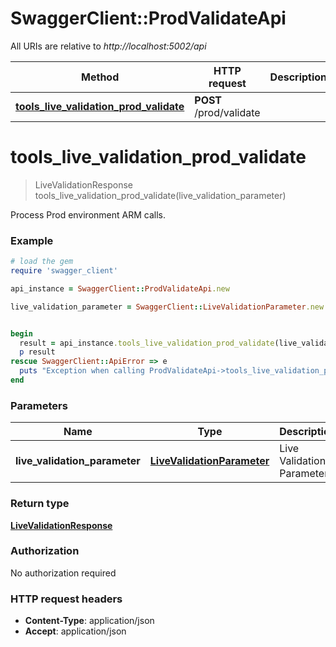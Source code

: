 # SwaggerClient::ProdValidateApi

All URIs are relative to *http://localhost:5002/api*

Method | HTTP request | Description
------------- | ------------- | -------------
[**tools_live_validation_prod_validate**](ProdValidateApi.md#tools_live_validation_prod_validate) | **POST** /prod/validate | 


# **tools_live_validation_prod_validate**
> LiveValidationResponse tools_live_validation_prod_validate(live_validation_parameter)



Process Prod environment ARM calls.

### Example
```ruby
# load the gem
require 'swagger_client'

api_instance = SwaggerClient::ProdValidateApi.new

live_validation_parameter = SwaggerClient::LiveValidationParameter.new # LiveValidationParameter | Live Validation Parameter


begin
  result = api_instance.tools_live_validation_prod_validate(live_validation_parameter)
  p result
rescue SwaggerClient::ApiError => e
  puts "Exception when calling ProdValidateApi->tools_live_validation_prod_validate: #{e}"
end
```

### Parameters

Name | Type | Description  | Notes
------------- | ------------- | ------------- | -------------
 **live_validation_parameter** | [**LiveValidationParameter**](LiveValidationParameter.md)| Live Validation Parameter | 

### Return type

[**LiveValidationResponse**](LiveValidationResponse.md)

### Authorization

No authorization required

### HTTP request headers

 - **Content-Type**: application/json
 - **Accept**: application/json



